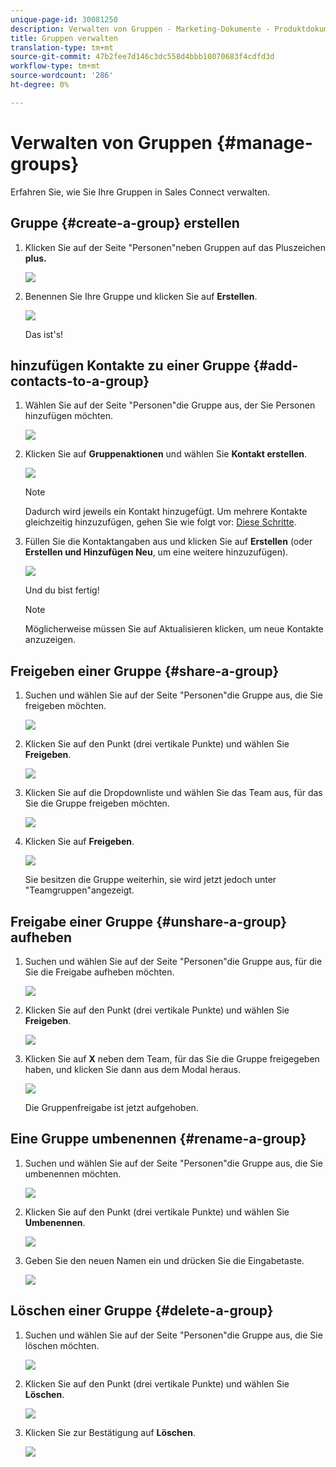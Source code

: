 ```yaml
---
unique-page-id: 30081250
description: Verwalten von Gruppen - Marketing-Dokumente - Produktdokumentation
title: Gruppen verwalten
translation-type: tm+mt
source-git-commit: 47b2fee7d146c3dc558d4bbb10070683f4cdfd3d
workflow-type: tm+mt
source-wordcount: '286'
ht-degree: 0%

---
```



# Verwalten von Gruppen {#manage-groups}

Erfahren Sie, wie Sie Ihre Gruppen in Sales Connect verwalten.

## Gruppe {#create-a-group} erstellen

1. Klicken Sie auf der Seite &quot;Personen&quot;neben Gruppen auf das Pluszeichen **plus.**

   ![](assets/one-4.png)

1. Benennen Sie Ihre Gruppe und klicken Sie auf **Erstellen**.

   ![](assets/two-3.png)

   Das ist&#39;s!

## hinzufügen Kontakte zu einer Gruppe {#add-contacts-to-a-group}

1. Wählen Sie auf der Seite &quot;Personen&quot;die Gruppe aus, der Sie Personen hinzufügen möchten.

   ![](assets/three-3.png)

1. Klicken Sie auf **Gruppenaktionen** und wählen Sie **Kontakt erstellen**.

   ![](assets/four-3.png)

   >[!NOTE]
   >
   >Dadurch wird jeweils ein Kontakt hinzugefügt. Um mehrere Kontakte gleichzeitig hinzuzufügen, gehen Sie wie folgt vor: [Diese Schritte](http://docs.marketo.com/x/VADb).

1. Füllen Sie die Kontaktangaben aus und klicken Sie auf **Erstellen** (oder **Erstellen und Hinzufügen Neu**, um eine weitere hinzuzufügen).

   ![](assets/five-3.png)

   Und du bist fertig!

   >[!NOTE]
   >
   >Möglicherweise müssen Sie auf Aktualisieren klicken, um neue Kontakte anzuzeigen.

## Freigeben einer Gruppe {#share-a-group}

1. Suchen und wählen Sie auf der Seite &quot;Personen&quot;die Gruppe aus, die Sie freigeben möchten.

   ![](assets/six.png)

1. Klicken Sie auf den Punkt (drei vertikale Punkte) und wählen Sie **Freigeben**.

   ![](assets/seven.png)

1. Klicken Sie auf die Dropdownliste und wählen Sie das Team aus, für das Sie die Gruppe freigeben möchten.

   ![](assets/eight.png)

1. Klicken Sie auf **Freigeben**.

   ![](assets/nine.png)

   Sie besitzen die Gruppe weiterhin, sie wird jetzt jedoch unter &quot;Teamgruppen&quot;angezeigt.

## Freigabe einer Gruppe {#unshare-a-group} aufheben

1. Suchen und wählen Sie auf der Seite &quot;Personen&quot;die Gruppe aus, für die Sie die Freigabe aufheben möchten.

   ![](assets/ten.png)

1. Klicken Sie auf den Punkt (drei vertikale Punkte) und wählen Sie **Freigeben**.

   ![](assets/eleven.png)

1. Klicken Sie auf **X** neben dem Team, für das Sie die Gruppe freigegeben haben, und klicken Sie dann aus dem Modal heraus.

   ![](assets/twelve.png)

   Die Gruppenfreigabe ist jetzt aufgehoben.

## Eine Gruppe umbenennen {#rename-a-group}

1. Suchen und wählen Sie auf der Seite &quot;Personen&quot;die Gruppe aus, die Sie umbenennen möchten.

   ![](assets/six.png)

1. Klicken Sie auf den Punkt (drei vertikale Punkte) und wählen Sie **Umbenennen**.

   ![](assets/thirteen.png)

1. Geben Sie den neuen Namen ein und drücken Sie die Eingabetaste.

   ![](assets/fourteen.png)

## Löschen einer Gruppe {#delete-a-group}

1. Suchen und wählen Sie auf der Seite &quot;Personen&quot;die Gruppe aus, die Sie löschen möchten.

   ![](assets/fifteen.png)

1. Klicken Sie auf den Punkt (drei vertikale Punkte) und wählen Sie **Löschen**.

   ![](assets/sixteen.png)

1. Klicken Sie zur Bestätigung auf **Löschen**.

   ![](assets/seventeen.png)


